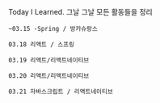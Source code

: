 ﻿Today I Learned. 그날 그날 모든 활동들을 정리


	~03.15 -Spring / 방카슈랑스

	03.18 리액트 / 스프링

	03.19 리액트/리액트네이티브

	03.20 리액트/리액트네이티브

	03.21 자바스크립트 / 리액트네이티브 